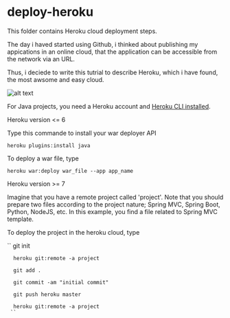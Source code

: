 deploy-heroku
==========================

This folder contains Heroku cloud deployment steps.

The day i haved started using Github, i thinked about publishing my appications in an online cloud, that the application can be accessible from the network via an URL. 

Thus, i deciede to write this tutrial to describe Heroku, which i have found, the most awsome and easy cloud. 


![alt text](https://upload.wikimedia.org/wikipedia/commons/thumb/0/06/Heroku_suporte.png/800px-Heroku_suporte.png?uselang=en-gb "supported languages")

  For Java projects, you need a Heroku account and [Heroku CLI installed](https://devcenter.heroku.com/articles/heroku-cli). 
  
Heroku version <= 6

  Type this commande to install your war deployer API 
  
  ``
    heroku plugins:install java
   ``
   
 
 To deploy a war file, type
 
   ``
     heroku war:deploy war_file --app app_name
     ``
     
Heroku version >= 7

Imagine that you have a remote project called 'project'. Note that you should prepare two files according to the project nature; Spring MVC, Spring Boot, Python, NodeJS, etc. In this example, you find a file related to Spring MVC template.

 To deploy the project in the heroku cloud, type
 
 
  ``
      git init
      
      heroku git:remote -a project
      
      git add .
      
      git commit -am "initial commit"
      
      git push heroku master
      
      heroku git:remote -a project
     ``


